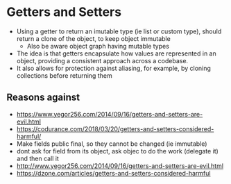 # Getters and Setters

- Using a getter to return an imutable type (ie list or custom type), should return a clone of the object, to keep object immutable
  - Also be aware object graph having mutable types
- The idea is that getters encapsulate how values are represented in an object, providing a consistent approach across a codebase. 
- It also allows for protection against aliasing, for example, by cloning collections before returning them

## Reasons against

- https://www.yegor256.com/2014/09/16/getters-and-setters-are-evil.html
- https://codurance.com/2018/03/20/getters-and-setters-considered-harmful/
- Make fields public final, so they cannot be changed (ie immutable)
- dont ask for field from its object, ask objec to do the work (delegate it) and then call it
- http://www.yegor256.com/2014/09/16/getters-and-setters-are-evil.html
- https://dzone.com/articles/getters-and-setters-considered-harmful
